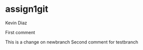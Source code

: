 # assign1git
Kevin Diaz

First comment

This is a change on newbranch
Second comment for testbranch
